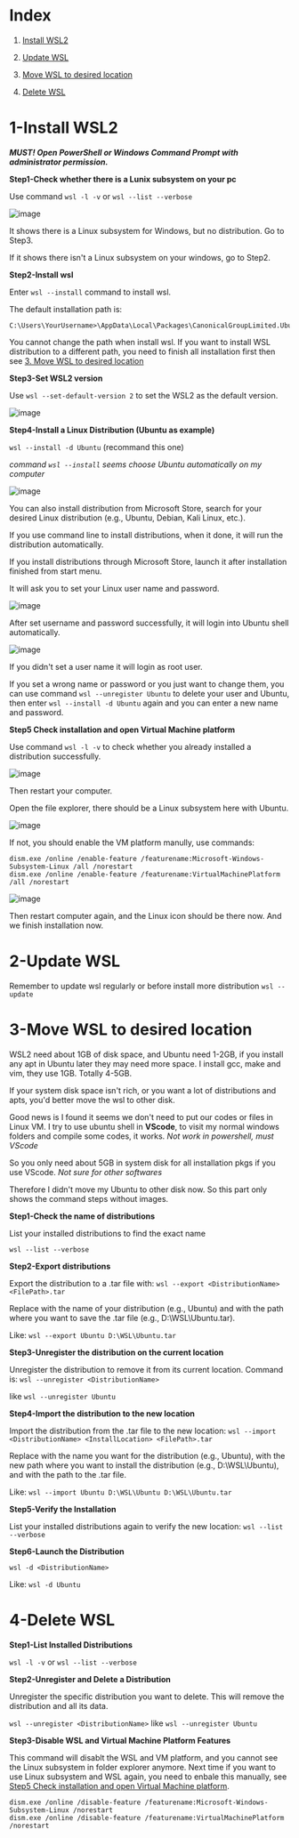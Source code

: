 # Index

1. [Install WSL2](#1-Install-WSL2)

2. [Update WSL](#2-Update-WSL)

3. [Move WSL to desired location](#3-Move-WSL-to-desired-location)

4. [Delete WSL](#4-Delete-WSL)

# 1-Install WSL2

_**MUST! Open PowerShell or Windows Command Prompt with administrator permission.**_

**Step1-Check whether there is a Lunix subsystem on your pc**

Use command ```wsl -l -v``` or ```wsl --list --verbose```

![image](https://github.com/yingzhan11/WSL-Handbook/assets/153290203/3fbe0272-40dc-4d8d-884c-2d52aa64837c)

It shows there is a Linux subsystem for Windows, but no distribution. Go to Step3.

If it shows there isn't a Linux subsystem on your windows, go to Step2.

**Step2-Install wsl**

Enter ```wsl --install``` command to install wsl.

The default installation path is:
```
C:\Users\YourUsername>\AppData\Local\Packages\CanonicalGroupLimited.UbuntuonWindows_<some_random_string>\LocalState\
```

You cannot change the path when install wsl. If you want to install WSL distribution to a different path, you need to finish all installation first then see [3. Move WSL to desired location](#3-Move-WSL-to-desired-location)

**Step3-Set WSL2 version**

Use ```wsl --set-default-version 2``` to set the WSL2 as the default version.

![image](https://github.com/yingzhan11/WSL-Handbook/assets/153290203/85e56fe8-1deb-414c-bc23-67e608fd692b)

**Step4-Install a Linux Distribution (Ubuntu as example)**

```wsl --install -d Ubuntu``` (recommand this one)

_command ```wsl --install``` seems choose Ubuntu automatically on my computer_

![image](https://github.com/yingzhan11/WSL-Handbook/assets/153290203/d46b8a0e-43a7-426d-82fa-82f69b4f0e11)

You can also install distribution from Microsoft Store, search for your desired Linux distribution (e.g., Ubuntu, Debian, Kali Linux, etc.).

If you use command line to install distributions, when it done, it will run the distribution automatically.

If you install distributions through Microsoft Store, launch it after installation finished from start menu.

It will ask you to set your Linux user name and password.

![image](https://github.com/yingzhan11/WSL-Handbook/assets/153290203/a99529c3-6993-4170-9629-a82d57f639f2)

After set username and password successfully, it will login into Ubuntu shell automatically.

![image](https://github.com/yingzhan11/WSL-Handbook/assets/153290203/0bb3db22-6210-49bf-b058-12f2a1ab580b)

If you didn't set a user name it will login as root user.

If you set a wrong name or password or you just want to change them, you can use command ```wsl --unregister Ubuntu``` to delete your user and Ubuntu, then enter ```wsl --install -d Ubuntu``` again and you can enter a new name and password.

**Step5 Check installation and open Virtual Machine platform**

Use command ```wsl -l -v``` to check whether you already installed a distribution successfully.

![image](https://github.com/yingzhan11/WSL-Handbook/assets/153290203/a62bcbde-edae-4314-9176-132e2f575677)

Then restart your computer.

Open the file explorer, there should be a Linux subsystem here with Ubuntu. 

![image](https://github.com/yingzhan11/WSL-Handbook/assets/153290203/daae089c-36da-47d2-828a-c2d6f0486af8)

If not, you should enable the VM platform manully, use commands:

```
dism.exe /online /enable-feature /featurename:Microsoft-Windows-Subsystem-Linux /all /norestart
dism.exe /online /enable-feature /featurename:VirtualMachinePlatform /all /norestart
```

![image](https://github.com/yingzhan11/WSL-Handbook/assets/153290203/5679a07d-1088-49d6-acd0-0137bb045da9)

Then restart computer again, and the Linux icon should be there now. And we finish installation now.

# 2-Update WSL

Remember to update wsl regularly or before install more distribution ```wsl --update```

# 3-Move WSL to desired location

WSL2 need about 1GB of disk space, and Ubuntu need 1-2GB, if you install any apt in Ubuntu later they may need more space. I install gcc, make and vim, they use 1GB. Totally 4-5GB. 

If your system disk space isn't rich, or you want a lot of distributions and apts, you'd better move the wsl to other disk.

Good news is I found it seems we don't need to put our codes or files in Linux VM. I try to use ubuntu shell in **VScode**, to visit my normal windows folders and compile some codes, it works. _Not work in powershell, must VScode_

So you only need about 5GB in system disk for all installation pkgs if you use VScode. _Not sure for other softwares_

Therefore I didn't move my Ubuntu to other disk now. So this part only shows the command steps without images.

**Step1-Check the name of distributions**

List your installed distributions to find the exact name

```wsl --list --verbose```

**Step2-Export distributions**

Export the distribution to a .tar file with: ```wsl --export <DistributionName> <FilePath>.tar```

Replace <DistributionName> with the name of your distribution (e.g., Ubuntu) and <FilePath> with the path where you want to save the .tar file (e.g., D:\WSL\Ubuntu.tar).

Like: ```wsl --export Ubuntu D:\WSL\Ubuntu.tar```

**Step3-Unregister the distribution on the current location**

Unregister the distribution to remove it from its current location. Command is: ```wsl --unregister <DistributionName>```

like ```wsl --unregister Ubuntu```

**Step4-Import the distribution to the new location**

Import the distribution from the .tar file to the new location: ```wsl --import <DistributionName> <InstallLocation> <FilePath>.tar```

Replace <DistributionName> with the name you want for the distribution (e.g., Ubuntu), <InstallLocation> with the new path where you want to install the distribution (e.g., D:\WSL\Ubuntu), and <FilePath> with the path to the .tar file.

Like: ```wsl --import Ubuntu D:\WSL\Ubuntu D:\WSL\Ubuntu.tar```

**Step5-Verify the Installation**

List your installed distributions again to verify the new location: ```wsl --list --verbose```

**Step6-Launch the Distribution**

```wsl -d <DistributionName>```

Like: ```wsl -d Ubuntu```

# 4-Delete WSL

**Step1-List Installed Distributions**

```wsl -l -v``` or ```wsl --list --verbose```

**Step2-Unregister and Delete a Distribution**

Unregister the specific distribution you want to delete. This will remove the distribution and all its data.

```wsl --unregister <DistributionName>``` like ```wsl --unregister Ubuntu```

**Step3-Disable WSL and Virtual Machine Platform Features**

This command will disablt the WSL and VM platform, and you cannot see the Linux subsystem in folder explorer anymore. Next time if you want to use Linux subsystem and WSL again, you need to enbale this manually, see [Step5 Check installation and open Virtual Machine platform](#**Step5-Check-installation-and-open-Virtual-Machine-platform**).

```
dism.exe /online /disable-feature /featurename:Microsoft-Windows-Subsystem-Linux /norestart
dism.exe /online /disable-feature /featurename:VirtualMachinePlatform /norestart
```




